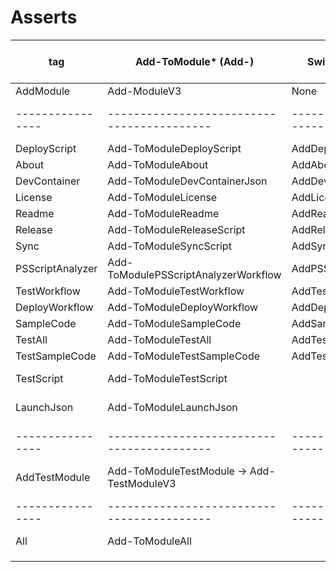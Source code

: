 # Asserts

| tag              | Add-ToModule* (Add-)                       | Switch New-ModuleV3         | Add-ToModuleAll (11) | Assert-AddToModule* (Assert-)            | Assert-AddAll(10) | Add-ToModuleTestAll | Assert-AddTestAll |
| ---------------- | ------------------------------------------ | --------------------------- | -------------------- | ---------------------------------------- | ----------------- | ------------------- | ----------------- |
| AddModule        | Add-ModuleV3                               | None                        | x                    | Assert-AddModuleV3                       |                   |                     | x                 |
| ---------------- | ------------------------------------------ | --------------------------- | -------------------- | ---------------------------------------- | ----------------- | ------------------- | ----------------- |
| DeployScript     | Add-ToModuleDeployScript                   | AddDeployScript             | x                    | Assert-AddDeployScript                   | x                 |                     |                   |
| About            | Add-ToModuleAbout                          | AddAbout                    | x                    | Assert-AddToModuleAbout                  | x                 |                     |                   |
| DevContainer     | Add-ToModuleDevContainerJson               | AddDevContainerJson         | x                    | Assert-AddDevContainerJson               | x                 |                     |                   |
| License          | Add-ToModuleLicense                        | AddLicense                  | x                    | Assert-AddLicense                        | x                 |                     |                   |
| Readme           | Add-ToModuleReadme                         | AddReadme                   | x                    | Assert-AddReadMe                         | x                 |                     |                   |
| Release          | Add-ToModuleReleaseScript                  | AddReleaseScript            | x                    | Assert-AddReleaseScript                  | x                 |                     |                   |
| Sync             | Add-ToModuleSyncScript                     | AddSyncScript               | x                    | Assert-AddSyncScript                     | x                 |                     |                   |
| PSScriptAnalyzer | Add-ToModulePSScriptAnalyzerWorkflow       | AddPSScriptAnalyzerWorkflow | x                    | Assert-AddPSScriptAnalyzerWorkflow       | x                 |                     |                   |
| TestWorkflow     | Add-ToModuleTestWorkflow                   | AddTestWorkflow             | x                    | Assert-AddTestWorkflow                   | x                 |                     |                   |
| DeployWorkflow   | Add-ToModuleDeployWorkflow                 | AddDeployWorkfloW           | x                    | Assert-AddDeployWorkflow                 | x                 |                     |                   |
| SampleCode       | Add-ToModuleSampleCode                     | AddSampleCode               | Bug                  | Assert-AddSampleCodes                    | x                 |                     |                   |
| TestAll          | Add-ToModuleTestAll                        | AddTesting                  | x                    | Assert-AddTestAll                        | x                 | Original            | Original          |
| TestSampleCode   | Add-ToModuleTestSampleCode                 | AddTesting + AddSampleCode  | x                    | Assert-AddTestSampleCodes                | x                 | x                   | x                 |
| TestScript       | Add-ToModuleTestScript                     |                             | Add-ToModuleTestAll  | Assert-AddTestTestScript                 |                   | x                   | x                 |
| LaunchJson       | Add-ToModuleLaunchJson                     |                             | Add-ToModuleTestAll  | Assert-AddTestLaunchJson                 |                   | x                   | x                 |
| ---------------- | ------------------------------------------ | --------------------------- | -------------------- | ---------------------------------------- | ----------------- | ------------------- | ----------------- |
| AddTestModule    | Add-ToModuleTestModule -> Add-TestModuleV3 |                             | Add-ToModuleTestAll  | Assert-AddTestModuleV3                   |                   | x                   |                   |
| ---------------- | ------------------------------------------ | --------------------------- | -------------------- | ---------------------------------------- | ----------------- | ------------------- | ----------------- |
| All              | Add-ToModuleAll                            |                             | Original             | Assert-AddAll                            |                   |                     |                   |
|                  |                                            |                             |                      |                                          |                   |                     |                   |
|                  |                                            |                             |                      |                                          |                   |                     |                   |
|                  |                                            |                             |                      |                                          |                   |                     |                   |